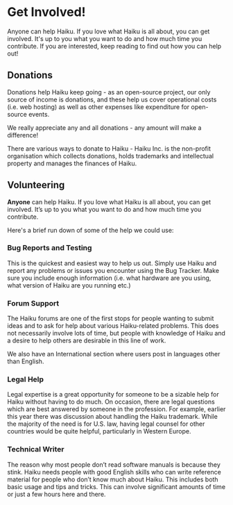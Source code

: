 # Get Involved!

Anyone can help Haiku. If you love what Haiku is all about, you can get involved. It's up to you what you want to do and how much time you contribute. If you are interested, keep reading to find out how you can help out!

## Donations

Donations help Haiku keep going - as an open-source project, our only source of income is donations, and these help us cover operational costs (i.e. web hosting) as well as other expenses like expenditure for open-source events. 

We really appreciate any and all donations - any amount will make a difference! 

There are various ways to donate to Haiku - Haiku Inc. is the non-profit organisation which collects donations, holds trademarks and intellectual property and manages the finances of Haiku. 

## Volunteering

**Anyone** can help Haiku. If you love what Haiku is all about, you can get involved. It’s up to you what you want to do and how much time you contribute.

Here's a brief run down of some of the help we could use:

### Bug Reports and Testing

This is the quickest and easiest way to help us out. Simply use Haiku and report any problems or issues you encounter using the Bug Tracker. Make sure you include enough information (i.e. what hardware are you using, what version of Haiku are you running etc.)

### **Forum Support**

The Haiku forums are one of the first stops for people wanting to submit ideas and to ask for help about various Haiku-related problems. This does not necessarily involve lots of time, but people with knowledge of Haiku and a desire to help others are desirable in this line of work.

We also have an International section where users post in languages other than English. 

### Legal Help

Legal expertise is a great opportunity for someone to be a sizable help for Haiku without having to do much. On occasion, there are legal questions which are best answered by someone in the profession. For example, earlier this year there was discussion about handling the Haiku trademark. While the majority of the need is for U.S. law, having legal counsel for other countries would be quite helpful, particularly in Western Europe.

### **Technical Writer**

The reason why most people don’t read software manuals is because they stink. Haiku needs people with good English skills who can write reference material for people who don’t know much about Haiku. This includes both basic usage and tips and tricks. This can involve significant amounts of time or just a few hours here and there.